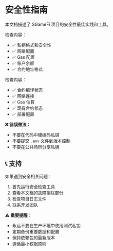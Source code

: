 # 安全性指南

本文档描述了 SGameFi 项目的安全性最佳实践和工具。

检查内容：
- ✅ 私钥格式和安全性
- ✅ 网络配置
- ✅ Gas 配置
- ✅ 账户余额
- ✅ 合约地址格式


检查内容：
- ✅ 合约编译状态
- ✅ 网络连接
- ✅ Gas 估算
- ✅ 现有合约状态
- ✅ 部署配置


**❌ 错误做法：**
- 不要在代码中硬编码私钥
- 不要提交 `.env` 文件到版本控制
- 不要在公共场所分享私钥

## 📞 支持

如果遇到安全相关问题：

1. 首先运行安全检查工具
2. 查看本文档的故障排除部分
3. 检查项目日志文件
4. 联系开发团队



**⚠️ 重要提醒：**
- 永远不要在生产环境中使用测试私钥
- 定期备份重要数据和配置
- 保持依赖包的最新版本
- 遵循最小权限原则
